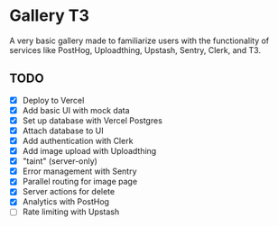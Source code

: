 # Gallery T3

A very basic gallery made to familiarize users with the functionality of services like PostHog, Uploadthing, Upstash, Sentry, Clerk, and T3.

## TODO

- [x] Deploy to Vercel
- [x] Add basic UI with mock data
- [x] Set up database with Vercel Postgres
- [x] Attach database to UI
- [x] Add authentication with Clerk
- [x] Add image upload with Uploadthing
- [x] "taint" (server-only)
- [x] Error management with Sentry
- [x] Parallel routing for image page
- [x] Server actions for delete
- [x] Analytics with PostHog
- [ ] Rate limiting with Upstash
